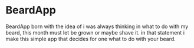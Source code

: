 # BeardApp
BeardApp born with the idea of i was always thinking in what to do with my beard, this month must let be grown or maybe shave it.
in that statement i make this simple app that decides for one what to do with your beard.
